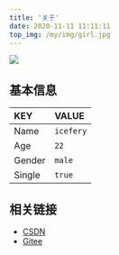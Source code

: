 ```yaml
---
title: '关于'
date: 2020-11-11 11:11:11
top_img: /my/img/girl.jpg
---
```


![](/my/img/shouyue-xuance.gif)

## 基本信息

| KEY    | VALUE     |
| :----- | :-------- |
| Name   | `icefery` |
| Age    | `22`      |
| Gender | `male`    |
| Single | `true`    |

## 相关链接

- [CSDN](https://blog.csdn.net/XY1790026787)
- [Gitee](https://gitee.com/icefery/)

